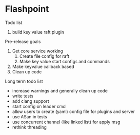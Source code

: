 # Flashpoint

Todo list

1. build key value raft plugin

Pre-release goals

1. Get core service working
   1. Create file config for raft
   2. Make key value start configs and commands
2. Make keyvalue callback based
3. Clean up code

Long term todo list

* increase warnings and generally clean up code
* write tests
* add clang support
* start config on leader cmd
* allow users to create (yaml) config file for plugins and server
* use ASan in tests
* use concurrent channel (like linked list) for apply msg
* rethink threading